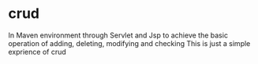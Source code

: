 # crud
In Maven environment through Servlet and Jsp to achieve the basic operation of adding, deleting, modifying and checking
This is just a simple exprience of crud
